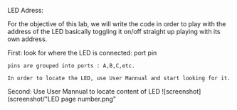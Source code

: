 LED Adress:

For the objective of this lab, we will write the code in order to play with the address of the LED basically toggling it on/off straight up playing with its own address.

First:
    look for where the LED is connected:
        port
        pin

    pins are grouped into ports : A,B,C,etc.

    In order to locate the LED, use User Mannual and start looking for it.

Second:
    Use User Mannual to locate content of LED
    ![screenshot](screenshot/"LED page number.png"
